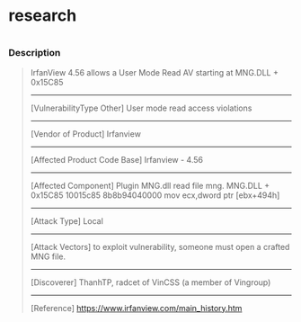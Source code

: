 # research
# 
### Description
> IrfanView 4.56 allows a User Mode Read AV starting at MNG.DLL + 0x15C85
>
> ------------------------------------------
>
> [VulnerabilityType Other]
> User mode read access violations
>
> ------------------------------------------
>
> [Vendor of Product]
> Irfanview
>
> ------------------------------------------
>
> [Affected Product Code Base]
> Irfanview - 4.56
>
> ------------------------------------------
>
> [Affected Component]
> Plugin MNG.dll read file mng.
> MNG.DLL + 0x15C85
> 10015c85 	8b8b94040000	mov ecx,dword ptr [ebx+494h]
>
> ------------------------------------------
>
> [Attack Type]
> Local
>
> ------------------------------------------
>
> [Attack Vectors]
> to exploit vulnerability, someone must open a crafted MNG file.
>
> ------------------------------------------
>
> [Discoverer]
> ThanhTP, radcet of VinCSS (a member of Vingroup)
>
> ------------------------------------------
>
> [Reference]
> https://www.irfanview.com/main_history.htm
